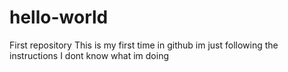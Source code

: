 # hello-world
First repository
This is my first time in github im just following the instructions
I dont know what im doing
